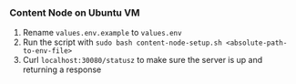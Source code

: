 ### Content Node on Ubuntu VM

1. Rename `values.env.example` to `values.env`
2. Run the script with `sudo bash content-node-setup.sh <absolute-path-to-env-file>`
3. Curl `localhost:30080/statusz` to make sure the server is up and returning a response
